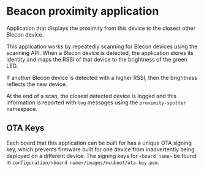 # Beacon proximity application

Application that displays the proximity from this device to the closest other Blecon device.

This application works by repeatedly scanning for Blecon devices using the scanning API.
When a Blecon device is detected, the application stores its identity and maps the RSSI
of that device to the brightness of the green LED.

If another Blecon device is detected with a higher RSSI, then the brightness reflects the new device.

At the end of a scan, the closest detected device is logged and this information is reported
with `log` messages using the `proximity-spotter` namespace.

## OTA Keys

Each board that this application can be built for has a unique OTA signing key, which prevents
firmware built for one device from inadvertently being deployed on a different device. The
signing keys for `<board name>` be found in `configuration/<board name>/images/mcuboot/ota-key.pem`.

